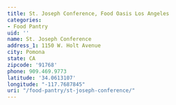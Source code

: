 ```yaml
---
title: St. Joseph Conference, Food Oasis Los Angeles
categories:
- Food Pantry
uid: ''
name: St. Joseph Conference
address_1: 1150 W. Holt Avenue
city: Pomona
state: CA
zipcode: '91768'
phone: 909.469.9773
latitude: '34.0613107'
longitude: "-117.7687845"
uri: "/food-pantry/st-joseph-conference/"
---
```


